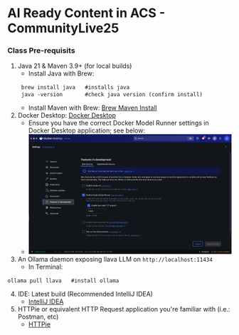 # AI Ready Content in ACS - CommunityLive25

### Class Pre-requisits
1. Java 21 & Maven 3.9+ (for local builds)
   - Install Java with Brew:
   ```
    brew install java   #installs java
    java -version       #check java version (confirm install)
   ```
   - Install Maven with Brew: [Brew Maven Install](https://formulae.brew.sh/formula/maven)
2. Docker Desktop: [Docker Desktop](https://www.docker.com/get-started/)
   - Ensure you have the correct Docker Model Runner settings in Docker Desktop application; see below:
   - ![alt text](images/docker-desktop-settings.jpeg "Proper Docker Settings for Model Runner")
3. An Ollama daemon exposing llava LLM on ```http://localhost:11434```
   - In Terminal:
```
ollama pull llava   #install ollama
```
4. IDE: Latest build (Recommended IntelliJ IDEA)
   - [IntelliJ IDEA](https://www.jetbrains.com/help/idea/installation-guide.html#)
5. HTTPie or equivalent HTTP Request application you're familiar with (i.e.: Postman, etc)
   - [HTTPie](https://httpie.io/download)


 
